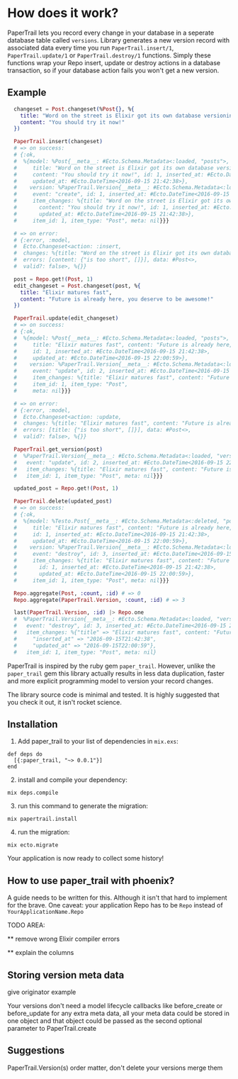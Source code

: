 # How does it work?

PaperTrail lets you record every change in your database in a seperate database table called ```versions```. Library generates a new version record with associated data every time you run ```PaperTrail.insert/1```, ```PaperTrail.update/1``` or ```PaperTrail.destroy/1``` functions. Simply these functions wrap your Repo insert, update or destroy actions in a database transaction, so if your database action fails you won't get a new version.

## Example

```elixir
  changeset = Post.changeset(%Post{}, %{
    title: "Word on the street is Elixir got its own database versioning library",
    content: "You should try it now!"
  })

  PaperTrail.insert(changeset)
  # => on success:
  # {:ok,
  #  %{model: %Post{__meta__: #Ecto.Schema.Metadata<:loaded, "posts">,
  #     title: "Word on the street is Elixir got its own database versioning library",
  #     content: "You should try it now!", id: 1, inserted_at: #Ecto.DateTime<2016-09-15 21:42:38>,
  #     updated_at: #Ecto.DateTime<2016-09-15 21:42:38>},
  #    version: %PaperTrail.Version{__meta__: #Ecto.Schema.Metadata<:loaded, "versions">,
  #     event: "create", id: 1, inserted_at: #Ecto.DateTime<2016-09-15 21:42:38>,
  #     item_changes: %{title: "Word on the street is Elixir got its own database versioning library",
  #       content: "You should try it now!", id: 1, inserted_at: #Ecto.DateTime<2016-09-15 21:42:38>,
  #       updated_at: #Ecto.DateTime<2016-09-15 21:42:38>},
  #     item_id: 1, item_type: "Post", meta: nil}}}

  # => on error:
  # {:error, :model,
  #  Ecto.Changeset<action: :insert,
  #  changes: %{title: "Word on the street is Elixir got its own database versioning library", content: "You should try it now!"},
  #  errors: [content: {"is too short", []}], data: #Post<>,
  #  valid?: false>, %{}}

  post = Repo.get!(Post, 1)
  edit_changeset = Post.changeset(post, %{
    title: "Elixir matures fast",
    content: "Future is already here, you deserve to be awesome!"
  })

  PaperTrail.update(edit_changeset)
  # => on success:
  # {:ok,
  #  %{model: %Post{__meta__: #Ecto.Schema.Metadata<:loaded, "posts">,
  #     title: "Elixir matures fast", content: "Future is already here, you deserve to be awesome!",
  #     id: 1, inserted_at: #Ecto.DateTime<2016-09-15 21:42:38>,
  #     updated_at: #Ecto.DateTime<2016-09-15 22:00:59>},
  #    version: %PaperTrail.Version{__meta__: #Ecto.Schema.Metadata<:loaded, "versions">,
  #     event: "update", id: 2, inserted_at: #Ecto.DateTime<2016-09-15 22:00:59>,
  #     item_changes: %{title: "Elixir matures fast", content: "Future is already here, you deserve to be awesome!"},
  #     item_id: 1, item_type: "Post",
  #     meta: nil}}}

  # => on error:
  # {:error, :model,
  #  Ecto.Changeset<action: :update,
  #  changes: %{title: "Elixir matures fast", content: "Future is already here, you deserve to be awesome!"},
  #  errors: [title: {"is too short", []}], data: #Post<>,
  #  valid?: false>, %{}}

  PaperTrail.get_version(post)
  #  %PaperTrail.Version{__meta__: #Ecto.Schema.Metadata<:loaded, "versions">,
  #   event: "update", id: 2, inserted_at: #Ecto.DateTime<2016-09-15 22:00:59>,
  #   item_changes: %{title: "Elixir matures fast", content: "Future is already here, you deserve to be awesome!"},
  #   item_id: 1, item_type: "Post", meta: nil}}}

  updated_post = Repo.get!(Post, 1)

  PaperTrail.delete(updated_post)
  # => on success:
  # {:ok,
  #  %{model: %Testo.Post{__meta__: #Ecto.Schema.Metadata<:deleted, "posts">,
  #     title: "Elixir matures fast", content: "Future is already here, you deserve to be awesome!",
  #     id: 1, inserted_at: #Ecto.DateTime<2016-09-15 21:42:38>,
  #     updated_at: #Ecto.DateTime<2016-09-15 22:00:59>},
  #    version: %PaperTrail.Version{__meta__: #Ecto.Schema.Metadata<:loaded, "versions">,
  #     event: "destroy", id: 3, inserted_at: #Ecto.DateTime<2016-09-15 22:22:12>,
  #     item_changes: %{title: "Elixir matures fast", content: "Future is already here, you deserve to be awesome!",
  #       id: 1, inserted_at: #Ecto.DateTime<2016-09-15 21:42:38>,
  #       updated_at: #Ecto.DateTime<2016-09-15 22:00:59>},
  #     item_id: 1, item_type: "Post", meta: nil}}}

  Repo.aggregate(Post, :count, :id) # => 0
  Repo.aggregate(PaperTrail.Version, :count, :id) # => 3

  last(PaperTrail.Version, :id) |> Repo.one
  #  %PaperTrail.Version{__meta__: #Ecto.Schema.Metadata<:loaded, "versions">,
  #   event: "destroy", id: 3, inserted_at: #Ecto.DateTime<2016-09-15 22:22:12>,
  #   item_changes: %{"title" => "Elixir matures fast", content: "Future is already here, you deserve to be awesome!", "id" => 1,
  #     "inserted_at" => "2016-09-15T21:42:38",
  #     "updated_at" => "2016-09-15T22:00:59"},
  #   item_id: 1, item_type: "Post", meta: nil}
```

PaperTrail is inspired by the ruby gem ```paper_trail```. However, unlike the ```paper_trail``` gem this library actually results in less data duplication, faster and more explicit programming model to version your record changes.

The library source code is minimal and tested. It is highly suggested that you check it out, it isn't rocket science.

## Installation

  1. Add paper_trail to your list of dependencies in `mix.exs`:

    def deps do
      [{:paper_trail, "~> 0.0.1"}]
    end

  2. install and compile your dependency:

  ```mix deps.compile```

  3. run this command to generate the migration:

  ```mix papertrail.install```

  4. run the migration:

  ```mix ecto.migrate```

Your application is now ready to collect some history!

## How to use paper_trail with phoenix?

A guide needs to be written for this. Although it isn't that hard to implement for the brave.
One caveat: your application Repo has to be ```Repo``` instead of ```YourApplicationName.Repo```

TODO AREA:

** remove wrong Elixir compiler errors

** explain the columns

## Storing version meta data

give originator example

Your versions don't need a model lifecycle callbacks like before_create or before_update for any extra meta data, all your meta data could be stored in one object and that object could be passed as the second optional parameter to PaperTrail.create

## Suggestions

PaperTrail.Version(s) order matter,
don't delete your versions merge them
